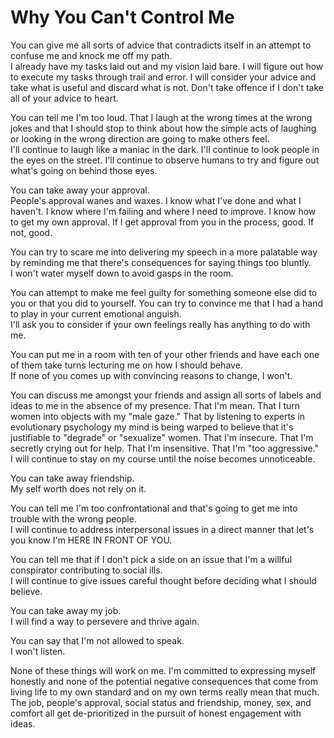 # Why You Can't Control Me
You can give me all sorts of advice that contradicts itself in an attempt to confuse me and knock me off my path.  
I already have my tasks laid out and my vision laid bare. I will figure out how to execute my tasks through trail and error. I will consider your advice and take what is useful and discard what is not. Don't take offence if I don't take all of your advice to heart.

You can tell me I'm too loud. That I laugh at the wrong times at the wrong jokes and that I should stop to think about how the simple acts of laughing or looking in the wrong direction are going to make others feel.  
I'll continue to laugh like a maniac in the dark. I'll continue to look people in the eyes on the street. I'll continue to observe humans to try and figure out what's going on behind those eyes.

You can take away your approval.  
People's approval wanes and waxes. I know what I've done and what I haven't. I know where I'm failing and where I need to improve. I know how to get my own approval. If I get approval from you in the process, good. If not, good.

You can try to scare me into delivering my speech in a more palatable way by reminding me that there's consequences for saying things too bluntly.  
I won't water myself down to avoid gasps in the room.

You can attempt to make me feel guilty for something someone else did to you or that you did to yourself. You can try to convince me that I had a hand to play in your current emotional anguish.  
I'll ask you to consider if your own feelings really has anything to do with me.

You can put me in a room with ten of your other friends and have each one of them take turns lecturing me on how I should behave.  
If none of you comes up with convincing reasons to change, I won't.

You can discuss me amongst your friends and assign all sorts of labels and ideas to me in the absence of my presence. That I'm mean. That I turn women into objects with my "male gaze." That by listening to experts in evolutionary psychology my mind is being warped to believe that it's justifiable to "degrade" or "sexualize" women. That I'm insecure. That I'm secretly crying out for help. That I'm insensitive. That I'm "too aggressive."  
I will continue to stay on my course until the noise becomes unnoticeable.

You can take away friendship.  
My self worth does not rely on it.

You can tell me I'm too confrontational and that's going to get me into trouble with the wrong people.  
I will continue to address interpersonal issues in a direct manner that let's you know I'm HERE IN FRONT OF YOU.

You can tell me that if I don't pick a side on an issue that I'm a willful conspirator contributing to social ills.  
I will continue to give issues careful thought before deciding what I should believe.

You can take away my job.  
I will find a way to persevere and thrive again.

You can say that I'm not allowed to speak.  
I won't listen.

None of these things will work on me. I'm committed to expressing myself honestly and none of the potential negative consequences that come from living life to my own standard and on my own terms really mean that much. The job, people's approval, social status and friendship, money, sex, and comfort all get de-prioritized in the pursuit of honest engagement with ideas.
